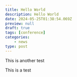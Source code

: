 ```yaml
---
title: Hello World
description: Hello World
date: 2024-05-25T01:38:54.069Z
preview: null
draft: true
tags: [conference]
categories:
    - news
type: post
---
```

This is another test

This is a test
